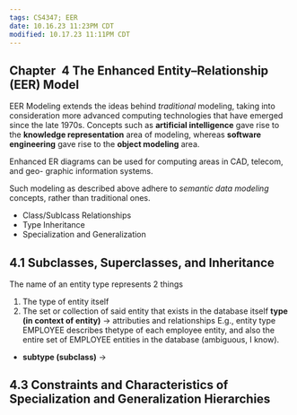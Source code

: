```yaml
---
tags: CS4347; EER
date: 10.16.23 11:23PM CDT
modified: 10.17.23 11:11PM CDT
---
```


Chapter 4 The Enhanced Entity–Relationship (EER) Model
------------------------------------------------------
EER Modeling extends the ideas behind _traditional_ modeling, taking into
consideration more advanced computing technologies that have emerged since the
late 1970s. Concepts such as **artificial intelligence** gave rise to the
**knowledge representation** area of modeling, whereas **software engineering**
gave rise to the **object modeling** area.

Enhanced ER diagrams can be used for computing areas in CAD, telecom, and geo-
graphic information systems.

Such modeling as described above adhere to _semantic data modeling_ concepts, 
rather than traditional ones.
  + Class/Sublcass Relationships
  + Type Inheritance
  + Specialization and Generalization
  
## 4.1 Subclasses, Superclasses, and Inheritance
The name of an entity type represents 2 things
1) The type of entity itself
2) The set or collection of said entity that exists in the database itself
**type (in context of entity)** -> attributies and relationships
E.g., entity type EMPLOYEE describes thetype of each employee entity, and also
the entire set of EMPLOYEE entities in the database (ambiguous, I know).
+ **subtype (subclass)** -> 

## 4.3 Constraints and Characteristics of Specialization and Generalization Hierarchies

